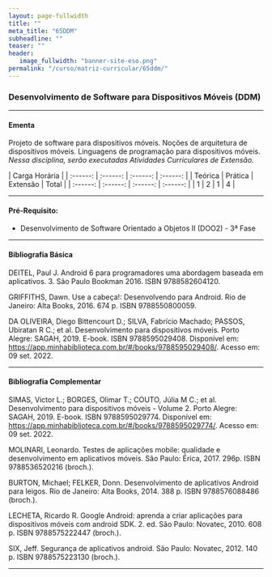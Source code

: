 ```yaml
---
layout: page-fullwidth
title: ""
meta_title: "65DDM"
subheadline: ""
teaser: ""
header:
   image_fullwidth: "banner-site-eso.png"
permalink: "/curso/matriz-curricular/65ddm/"
---
```


### **Desenvolvimento de Software para Dispositivos Móveis (DDM)**

<hr>

#### **Ementa**

Projeto de software para dispositivos móveis. Noções de arquitetura de dispositivos móveis. Linguagens de programação para dispositivos móveis. *Nessa disciplina, serão executadas Atividades Curriculares de Extensão.* 

| Carga Horária | 
| :------: | :------: | :------: | :------: |
| Teórica | Prática | Extensão | Total |
| :------: | :------: | :------: | :------: |
| 1 | 2 | 1 | 4 |

<hr>

#### **Pré-Requisito:**

- Desenvolvimento de Software Orientado a Objetos II (DOO2) - 3ª Fase

<hr>

#### **Bibliografia Básica** 

DEITEL, Paul J. Android 6 para programadores uma abordagem baseada em aplicativos. 3. São Paulo Bookman 2016. ISBN 9788582604120. 

GRIFFITHS, Dawn. Use a cabeça!: Desenvolvendo para Android. Rio de Janeiro: Alta Books, 2016. 674 p. ISBN 9788550800059. 

DA OLIVEIRA, Diego Bittencourt D.; SILVA, Fabrício Machado; PASSOS, Ubiratan R C.; et al. Desenvolvimento para dispositivos móveis. Porto Alegre: SAGAH, 2019. E-book. ISBN 9788595029408. Disponível em: https://app.minhabiblioteca.com.br/#/books/9788595029408/. Acesso em: 09 set. 2022. 

<hr>

#### **Bibliografia Complementar**

SIMAS, Victor L.; BORGES, Olimar T.; COUTO, Júlia M C.; et al. Desenvolvimento para dispositivos móveis - Volume 2. Porto Alegre: SAGAH, 2019. E-book. ISBN 9788595029774. Disponível em: https://app.minhabiblioteca.com.br/#/books/9788595029774/. Acesso em: 09 set. 2022. 

MOLINARI, Leonardo. Testes de aplicações mobile: qualidade e desenvolvimento em aplicativos móveis. São Paulo: Érica, 2017. 296p. ISBN 9788536520216 (broch.). 

BURTON, Michael; FELKER, Donn. Desenvolvimento de aplicativos Android para leigos. Rio de Janeiro: Alta Books, 2014. 388 p. ISBN 9788576088486 (broch.). 

LECHETA, Ricardo R. Google Android: aprenda a criar aplicações para dispositivos móveis com android SDK. 2. ed. São Paulo: Novatec, 2010. 608 p. ISBN 9788575222447 (broch.). 

SIX, Jeff. Segurança de aplicativos android. São Paulo: Novatec, 2012. 140 p. ISBN 9788575223130 (broch.).

<hr>